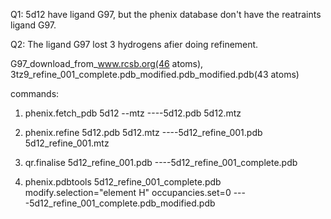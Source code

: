 Q1: 5d12 have ligand G97, but the phenix database don't have the reatraints ligand G97.

Q2: The ligand G97 lost 3 hydrogens afier doing refinement.

G97_download_from_www.rcsb.org(46 atoms), 3tz9_refine_001_complete.pdb_modified.pdb_modified.pdb(43 atoms)

commands:

1. phenix.fetch_pdb 5d12 --mtz     ----5d12.pdb 5d12.mtz

2. phenix.refine 5d12.pdb 5d12.mtz    ----5d12_refine_001.pdb 5d12_refine_001.mtz

3. qr.finalise 5d12_refine_001.pdb    ----5d12_refine_001_complete.pdb

4. phenix.pdbtools 5d12_refine_001_complete.pdb modify.selection="element H" occupancies.set=0     ----5d12_refine_001_complete.pdb_modified.pdb
